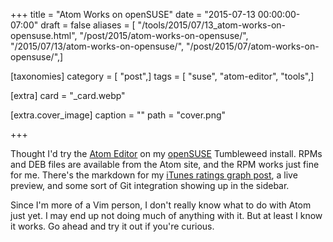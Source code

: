 +++
title = "Atom Works on openSUSE"
date = "2015-07-13 00:00:00-07:00"
draft = false
aliases = [ "/tools/2015/07/13_atom-works-on-opensuse.html", "/post/2015/atom-works-on-opensuse/", "/2015/07/13/atom-works-on-opensuse/", "/post/2015/07/atom-works-on-opensuse/",]

[taxonomies]
category = [ "post",]
tags = [ "suse", "atom-editor", "tools",]

[extra]
card = "_card.webp"

[extra.cover_image]
caption = ""
path = "cover.png"

+++

[Atom Editor]: https://atom.io
[openSUSE]: http://opensuse.org
[iTunes ratings graph post]: /post/2015/03/ruby-itunes-ratings-fun

Thought I'd try the [Atom Editor][] on my [openSUSE][] Tumbleweed install. RPMs
and DEB files are available from the Atom site, and the RPM works just fine for
me. There's the markdown for my [iTunes ratings graph post][], a live preview,
and some sort of Git integration showing up in the sidebar.
<!--more-->

Since I'm more of a Vim person, I don't really know what to do with Atom
just yet. I may end up not doing much of anything with it. But at least I know
it works. Go ahead and try it out if you're curious.